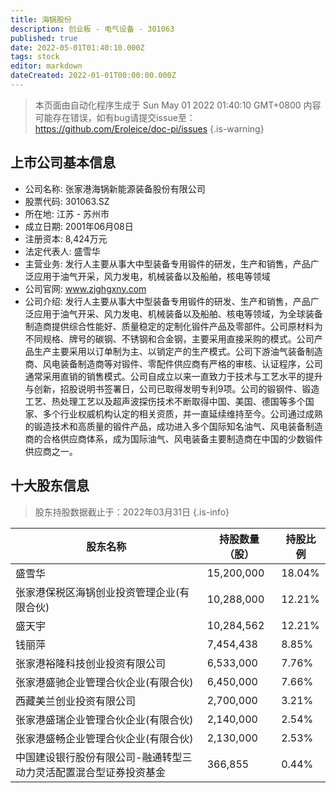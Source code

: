 ```yaml
---
title: 海锅股份
description: 创业板 - 电气设备 - 301063
published: true
date: 2022-05-01T01:40:10.000Z
tags: stock
editor: markdown
dateCreated: 2022-01-01T00:00:00.000Z
---
```


> 本页面由自动化程序生成于 Sun May 01 2022 01:40:10 GMT+0800
> 内容可能存在错误，如有bug请提交issue至：https://github.com/Eroleice/doc-pi/issues
{.is-warning}

## 上市公司基本信息
- 公司名称: 张家港海锅新能源装备股份有限公司
- 股票代码: 301063.SZ
- 所在地: 江苏 - 苏州市
- 成立日期: 2001年06月08日
- 注册资本: 8,424万元
- 法定代表人: 盛雪华
- 主营业务: 发行人主要从事大中型装备专用锻件的研发，生产和销售，产品广泛应用于油气开采，风力发电，机械装备以及船舶，核电等领域
- 公司官网: www.zjghgxny.com
- 公司介绍: 发行人主要从事大中型装备专用锻件的研发、生产和销售，产品广泛应用于油气开采、风力发电、机械装备以及船舶、核电等领域，为全球装备制造商提供综合性能好、质量稳定的定制化锻件产品及零部件。公司原材料为不同规格、牌号的碳钢、不锈钢和合金钢，主要采用直接采购的模式。公司产品生产主要采用以订单制为主、以销定产的生产模式。公司下游油气装备制造商、风电装备制造商等对锻件、零配件供应商有严格的审核、认证程序，公司通常采用直销的销售模式。公司自成立以来一直致力于技术与工艺水平的提升与创新，招股说明书签署日，公司已取得发明专利9项。公司的锻钢件、锻造工艺、热处理工艺以及超声波探伤技术不断取得中国、美国、德国等多个国家、多个行业权威机构认定的相关资质，并一直延续维持至今。公司通过成熟的锻造技术和高质量的锻件产品，成功进入多个国际知名油气、风电装备制造商的合格供应商体系，成为国际油气、风电装备主要制造商在中国的少数锻件供应商之一。


## 十大股东信息
> 股东持股数据截止于：2022年03月31日
{.is-info}

| 股东名称 | 持股数量（股） | 持股比例 |
| --- | --- | --- |
| 盛雪华 | 15,200,000 | 18.04% |
| 张家港保税区海锅创业投资管理企业(有限合伙) | 10,288,000 | 12.21% |
| 盛天宇 | 10,284,562 | 12.21% |
| 钱丽萍 | 7,454,438 | 8.85% |
| 张家港裕隆科技创业投资有限公司 | 6,533,000 | 7.76% |
| 张家港盛驰企业管理合伙企业(有限合伙) | 6,450,000 | 7.66% |
| 西藏美兰创业投资有限公司 | 2,700,000 | 3.21% |
| 张家港盛瑞企业管理合伙企业(有限合伙) | 2,140,000 | 2.54% |
| 张家港盛畅企业管理合伙企业(有限合伙) | 2,130,000 | 2.53% |
| 中国建设银行股份有限公司-融通转型三动力灵活配置混合型证券投资基金 | 366,855 | 0.44% |




